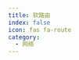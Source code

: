 ```yaml
---
title: 软路由
index: false
icon: fas fa-route
category:
  - 网络
---
```


<div class="catalog-display-container">
  <Catalog hideHeading />
</div>